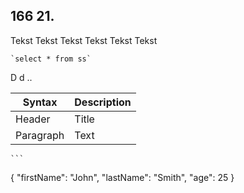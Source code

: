 ## 166 21. 


Tekst
Tekst
Tekst
Tekst
Tekst
Tekst



```
`select * from ss`
```


D
d
..


| Syntax | Description |
| ----------- | ----------- |
| Header | Title |
| Paragraph | Text |


	```
{
  "firstName": "John",
  "lastName": "Smith",
  "age": 25
}
```
